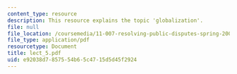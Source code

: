 ```yaml
---
content_type: resource
description: This resource explains the topic 'globalization'.
file: null
file_location: /coursemedia/11-007-resolving-public-disputes-spring-2005/e92038d7857554b65c4715d5d45f2924_lect_5.pdf
file_type: application/pdf
resourcetype: Document
title: lect_5.pdf
uid: e92038d7-8575-54b6-5c47-15d5d45f2924
---
```

